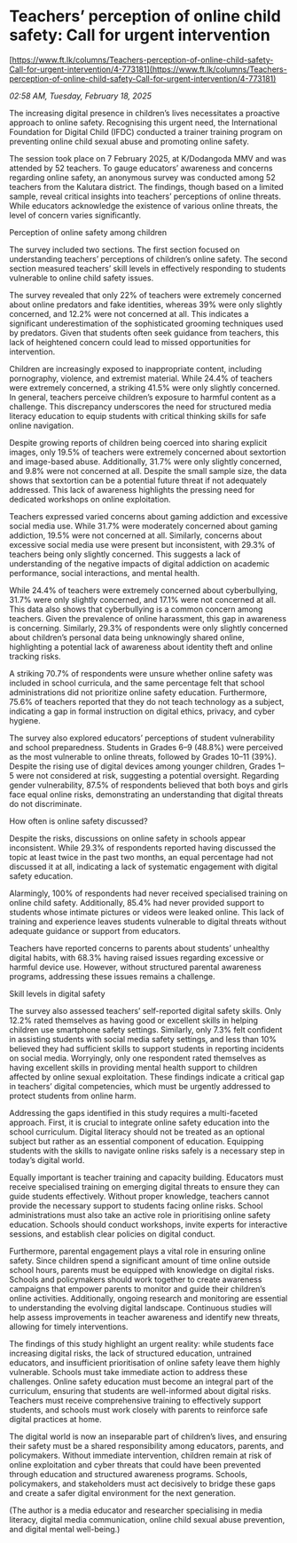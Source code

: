 # Teachers’ perception of online child safety: Call for urgent intervention

[https://www.ft.lk/columns/Teachers-perception-of-online-child-safety-Call-for-urgent-intervention/4-773181](https://www.ft.lk/columns/Teachers-perception-of-online-child-safety-Call-for-urgent-intervention/4-773181)

*02:58 AM, Tuesday, February 18, 2025*

The increasing digital presence in children’s lives necessitates a proactive approach to online safety. Recognising this urgent need, the International Foundation for Digital Child (IFDC) conducted a trainer training program on preventing online child sexual abuse and promoting online safety.

The session took place on 7 February 2025, at K/Dodangoda MMV and was attended by 52 teachers. To gauge educators’ awareness and concerns regarding online safety, an anonymous survey was conducted among 52 teachers from the Kalutara district. The findings, though based on a limited sample, reveal critical insights into teachers’ perceptions of online threats. While educators acknowledge the existence of various online threats, the level of concern varies significantly.

Perception of online safety among children

The survey included two sections. The first section focused on understanding teachers’ perceptions of children’s online safety. The second section measured teachers’ skill levels in effectively responding to students vulnerable to online child safety issues.

The survey revealed that only 22% of teachers were extremely concerned about online predators and fake identities, whereas 39% were only slightly concerned, and 12.2% were not concerned at all. This indicates a significant underestimation of the sophisticated grooming techniques used by predators. Given that students often seek guidance from teachers, this lack of heightened concern could lead to missed opportunities for intervention.

Children are increasingly exposed to inappropriate content, including pornography, violence, and extremist material. While 24.4% of teachers were extremely concerned, a striking 41.5% were only slightly concerned. In general, teachers perceive children’s exposure to harmful content as a challenge. This discrepancy underscores the need for structured media literacy education to equip students with critical thinking skills for safe online navigation.

Despite growing reports of children being coerced into sharing explicit images, only 19.5% of teachers were extremely concerned about sextortion and image-based abuse. Additionally, 31.7% were only slightly concerned, and 9.8% were not concerned at all. Despite the small sample size, the data shows that sextortion can be a potential future threat if not adequately addressed. This lack of awareness highlights the pressing need for dedicated workshops on online exploitation.

Teachers expressed varied concerns about gaming addiction and excessive social media use. While 31.7% were moderately concerned about gaming addiction, 19.5% were not concerned at all. Similarly, concerns about excessive social media use were present but inconsistent, with 29.3% of teachers being only slightly concerned. This suggests a lack of understanding of the negative impacts of digital addiction on academic performance, social interactions, and mental health.

While 24.4% of teachers were extremely concerned about cyberbullying, 31.7% were only slightly concerned, and 17.1% were not concerned at all. This data also shows that cyberbullying is a common concern among teachers. Given the prevalence of online harassment, this gap in awareness is concerning. Similarly, 29.3% of respondents were only slightly concerned about children’s personal data being unknowingly shared online, highlighting a potential lack of awareness about identity theft and online tracking risks.

A striking 70.7% of respondents were unsure whether online safety was included in school curricula, and the same percentage felt that school administrations did not prioritize online safety education. Furthermore, 75.6% of teachers reported that they do not teach technology as a subject, indicating a gap in formal instruction on digital ethics, privacy, and cyber hygiene.

The survey also explored educators’ perceptions of student vulnerability and school preparedness. Students in Grades 6–9 (48.8%) were perceived as the most vulnerable to online threats, followed by Grades 10–11 (39%). Despite the rising use of digital devices among younger children, Grades 1–5 were not considered at risk, suggesting a potential oversight. Regarding gender vulnerability, 87.5% of respondents believed that both boys and girls face equal online risks, demonstrating an understanding that digital threats do not discriminate.

How often is online safety discussed?

Despite the risks, discussions on online safety in schools appear inconsistent. While 29.3% of respondents reported having discussed the topic at least twice in the past two months, an equal percentage had not discussed it at all, indicating a lack of systematic engagement with digital safety education.

Alarmingly, 100% of respondents had never received specialised training on online child safety. Additionally, 85.4% had never provided support to students whose intimate pictures or videos were leaked online. This lack of training and experience leaves students vulnerable to digital threats without adequate guidance or support from educators.

Teachers have reported concerns to parents about students’ unhealthy digital habits, with 68.3% having raised issues regarding excessive or harmful device use. However, without structured parental awareness programs, addressing these issues remains a challenge.

Skill levels in digital safety

The survey also assessed teachers’ self-reported digital safety skills. Only 12.2% rated themselves as having good or excellent skills in helping children use smartphone safety settings. Similarly, only 7.3% felt confident in assisting students with social media safety settings, and less than 10% believed they had sufficient skills to support students in reporting incidents on social media. Worryingly, only one respondent rated themselves as having excellent skills in providing mental health support to children affected by online sexual exploitation. These findings indicate a critical gap in teachers’ digital competencies, which must be urgently addressed to protect students from online harm.

Addressing the gaps identified in this study requires a multi-faceted approach. First, it is crucial to integrate online safety education into the school curriculum. Digital literacy should not be treated as an optional subject but rather as an essential component of education. Equipping students with the skills to navigate online risks safely is a necessary step in today’s digital world.

Equally important is teacher training and capacity building. Educators must receive specialised training on emerging digital threats to ensure they can guide students effectively. Without proper knowledge, teachers cannot provide the necessary support to students facing online risks. School administrations must also take an active role in prioritising online safety education. Schools should conduct workshops, invite experts for interactive sessions, and establish clear policies on digital conduct.

Furthermore, parental engagement plays a vital role in ensuring online safety. Since children spend a significant amount of time online outside school hours, parents must be equipped with knowledge on digital risks. Schools and policymakers should work together to create awareness campaigns that empower parents to monitor and guide their children’s online activities. Additionally, ongoing research and monitoring are essential to understanding the evolving digital landscape. Continuous studies will help assess improvements in teacher awareness and identify new threats, allowing for timely interventions.

The findings of this study highlight an urgent reality: while students face increasing digital risks, the lack of structured education, untrained educators, and insufficient prioritisation of online safety leave them highly vulnerable. Schools must take immediate action to address these challenges. Online safety education must become an integral part of the curriculum, ensuring that students are well-informed about digital risks. Teachers must receive comprehensive training to effectively support students, and schools must work closely with parents to reinforce safe digital practices at home.

The digital world is now an inseparable part of children’s lives, and ensuring their safety must be a shared responsibility among educators, parents, and policymakers. Without immediate intervention, children remain at risk of online exploitation and cyber threats that could have been prevented through education and structured awareness programs. Schools, policymakers, and stakeholders must act decisively to bridge these gaps and create a safer digital environment for the next generation.

(The author is a media educator and researcher specialising in media literacy, digital media communication, online child sexual abuse prevention, and digital mental well-being.)

